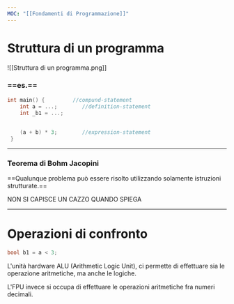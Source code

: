 ```yaml
---
MOC: "[[Fondamenti di Programmazione]]"
---
```

# Struttura di un programma

![[Struttura di un programma.png]]

### ==es.==
``` C++
int main() {         //compund-statement
	int a = ...;        //definition-statement
	int _b1 = ...;       
	
	
	(a + b) * 3;        //expression-statement
 }
```

---

### Teorema di Bohm Jacopini
==Qualunque problema può essere risolto utilizzando solamente istruzioni strutturate.==

NON SI CAPISCE UN CAZZO QUANDO SPIEGA

---

# Operazioni di confronto

``` C++
bool b1 = a < 3;
```

L'unità hardware ALU (Arithmetic Logic Unit), ci permette di effettuare sia le operazione aritmetiche, ma anche le logiche.

L'FPU invece si occupa di effettuare le operazioni aritmetiche fra numeri decimali.



